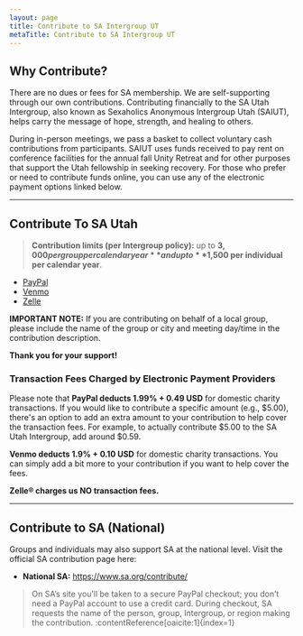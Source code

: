 ```yaml
---
layout: page
title: Contribute to SA Intergroup UT
metaTitle: Contribute to SA Intergroup UT
---
```


## Why Contribute?

There are no dues or fees for SA membership. We are self-supporting through our own contributions. Contributing financially to the SA Utah Intergroup, also known as Sexaholics Anonymous Intergroup Utah (SAIUT), helps carry the message of hope, strength, and healing to others.

During in-person meetings, we pass a basket to collect voluntary cash contributions from participants. SAIUT uses funds received to pay rent on conference facilities for the annual fall Unity Retreat and for other purposes that support the Utah fellowship in seeking recovery. For those who prefer or need to contribute funds online, you can use any of the electronic payment options linked below.

---

## Contribute To SA Utah

> **Contribution limits (per Intergroup policy):** up to **$3,000 per group per calendar year** and up to **$1,500 per individual per calendar year**.

- [PayPal](/contribute/paypal)
- [Venmo](/contribute/venmo)
- [Zelle](/contribute/zelle)

**IMPORTANT NOTE:** If you are contributing on behalf of a local group, please include the name of the group or city and meeting day/time in the contribution description.

**Thank you for your support!**

### Transaction Fees Charged by Electronic Payment Providers

Please note that **PayPal deducts 1.99% + 0.49 USD** for domestic charity transactions. If you would like to contribute a specific amount (e.g., $5.00), there's an option to add an extra amount to your contribution to help cover the transaction fees. For example, to actually contribute $5.00 to the SA Utah Intergroup, add around $0.59.

**Venmo deducts 1.9% + 0.10 USD** for domestic charity transactions. You can simply add a bit more to your contribution if you want to help cover the fees.

**Zelle® charges us NO transaction fees.**

---

## Contribute to SA (National)

Groups and individuals may also support SA at the national level. Visit the official SA contribution page here:

- **National SA:** <https://www.sa.org/contribute/>

> On SA’s site you’ll be taken to a secure PayPal checkout; you don’t need a PayPal account to use a credit card. During checkout, SA requests the name of the person, group, Intergroup, or region making the contribution. :contentReference[oaicite:1]{index=1}



<!-- <form action="https://www.paypal.com/donate" method="post" target="_top">
<input type="hidden" name="hosted_button_id" value="EBFAY3Y7E5CWW" />
<input
  type="image"
  src="https://www.paypalobjects.com/en_US/i/btn/btn_donate_LG.gif"
  name="submit"
  title="PayPal - The safer, easier way to pay online!"
  alt="Donate with PayPal button"
  style="cursor: pointer"
/>
<img alt="" src="https://www.paypal.com/en_US/i/scr/pixel.gif" width="1" height="1" />
</form> -->
